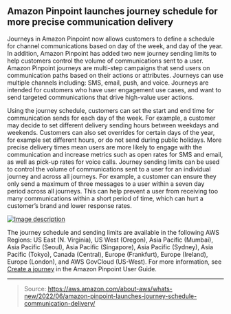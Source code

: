 ## Amazon Pinpoint launches journey schedule for more precise communication delivery

Journeys in Amazon Pinpoint now allows customers to define a schedule for channel communications based on day of the week, and day of the year. In addition, Amazon Pinpoint has added two new journey sending limits to help customers control the volume of communications sent to a user. Amazon Pinpoint journeys are multi-step campaigns that send users on communication paths based on their actions or attributes. Journeys can use multiple channels including: SMS, email, push, and voice. Journeys are intended for customers who have user engagement use cases, and want to send targeted communications that drive high-value user actions.

Using the journey schedule, customers can set the start and end time for communication sends for each day of the week. For example, a customer may decide to set different delivery sending hours between weekdays and weekends. Customers can also set overrides for certain days of the year, for example set different hours, or do not send during public holidays. More precise delivery times mean users are more likely to engage with the communication and increase metrics such as open rates for SMS and email, as well as pick-up rates for voice calls. Journey sending limits can be used to control the volume of communications sent to a user for an individual journey and across all journeys. For example, a customer can ensure they only send a maximum of three messages to a user within a seven day period across all journeys. This can help prevent a user from receiving too many communications within a short period of time, which can hurt a customer’s brand and lower response rates.

[![Image description](https://dev-to-uploads.s3.amazonaws.com/uploads/articles/5m15zsqp4eb1szj9b681.png)](https://k21technologies.samcart.com/referral/gBBzLUFj/wZNqvQpM5mBn2g53)

The journey schedule and sending limits are available in the following AWS Regions: US East (N. Virginia), US West (Oregon), Asia Pacific (Mumbai), Asia Pacific (Seoul), Asia Pacific (Singapore), Asia Pacific (Sydney), Asia Pacific (Tokyo), Canada (Central), Europe (Frankfurt), Europe (Ireland), Europe (London), and AWS GovCloud (US-West). For more information, see [Create a journey](https://docs.aws.amazon.com/pinpoint/latest/userguide/journeys-create.html) in the Amazon Pinpoint User Guide.

---

> Source: https://aws.amazon.com/about-aws/whats-new/2022/06/amazon-pinpoint-launches-journey-schedule-communication-delivery/